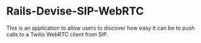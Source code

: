 Rails-Devise-SIP-WebRTC
================

This is an application to allow users to discover how easy it can be to push calls to a Twilio WebRTC client from SIP.